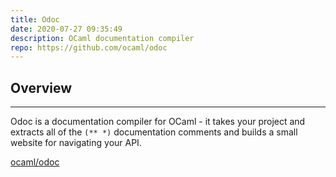 ```yaml
---
title: Odoc
date: 2020-07-27 09:35:49
description: OCaml documentation compiler
repo: https://github.com/ocaml/odoc
---
```


## Overview

---

Odoc is a documentation compiler for OCaml - it takes your project and extracts all of the `(** *)` documentation comments and builds a small website for navigating your API. 

[ocaml/odoc](https://github.com/ocaml/odoc)